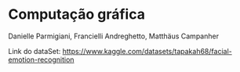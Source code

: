 # Computação gráfica

Danielle Parmigiani, Francielli Andreghetto, Matthäus Campanher

Link do dataSet: https://www.kaggle.com/datasets/tapakah68/facial-emotion-recognition
